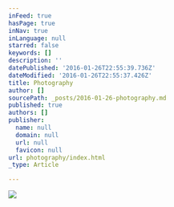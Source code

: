```yaml
---
inFeed: true
hasPage: true
inNav: true
inLanguage: null
starred: false
keywords: []
description: ''
datePublished: '2016-01-26T22:55:39.736Z'
dateModified: '2016-01-26T22:55:37.426Z'
title: Photography
author: []
sourcePath: _posts/2016-01-26-photography.md
published: true
authors: []
publisher:
  name: null
  domain: null
  url: null
  favicon: null
url: photography/index.html
_type: Article

---
```

![](https://the-grid-user-content.s3-us-west-2.amazonaws.com/71e6619b-8a67-418c-bd3b-86ceaf2be400.jpg)